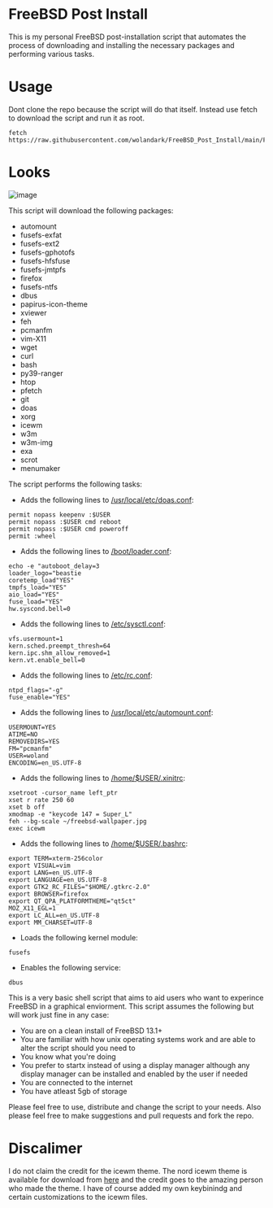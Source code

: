# FreeBSD Post Install

This is my personal FreeBSD post-installation script that automates the process of downloading and installing the necessary packages and performing various tasks. 
# Usage
Dont clone the repo because the script will do that itself. Instead use fetch to download the script and run it as root. 
```
fetch https://raw.githubusercontent.com/wolandark/FreeBSD_Post_Install/main/FreeBSD_Post_Install.sh
```
# Looks
![image](https://github.com/wolandark/FreeBSD_Post_Install/blob/main/screenshot.jpg)

This script will download the following packages:
- automount
- fusefs-exfat
- fusefs-ext2
- fusefs-gphotofs
- fusefs-hfsfuse
- fusefs-jmtpfs
- firefox
- fusefs-ntfs
- dbus
- papirus-icon-theme
- xviewer
- feh
- pcmanfm
- vim-X11
- wget
- curl
- bash
- py39-ranger
- htop
- pfetch
- git
- doas
- xorg
- icewm
- w3m
- w3m-img
- exa
- scrot
- menumaker

The script performs the following tasks:

- Adds the following lines to [/usr/local/etc/doas.conf]():

```
permit nopass keepenv :$USER
permit nopass :$USER cmd reboot
permit nopass :$USER cmd poweroff
permit :wheel
```
- Adds the following lines to [/boot/loader.conf]():
```
echo -e "autoboot_delay=3
loader_logo="beastie
coretemp_load"YES"
tmpfs_load="YES"
aio_load="YES"
fuse_load="YES"
hw.syscond.bell=0
```
- Adds the following lines to [/etc/sysctl.conf]():
```
vfs.usermount=1
kern.sched.preempt_thresh=64
kern.ipc.shm_allow_removed=1
kern.vt.enable_bell=0
```
- Adds the following lines to [/etc/rc.conf]():
```
ntpd_flags="-g"
fuse_enable="YES"
```
- Adds the following lines to [/usr/local/etc/automount.conf]():
```
USERMOUNT=YES
ATIME=NO
REMOVEDIRS=YES
FM="pcmanfm"
USER=woland
ENCODING=en_US.UTF-8
```

- Adds the following lines to [/home/$USER/.xinitrc]():
```
xsetroot -cursor_name left_ptr
xset r rate 250 60
xset b off
xmodmap -e "keycode 147 = Super_L"
feh --bg-scale ~/freebsd-wallpaper.jpg
exec icewm
```
- Adds the following lines to [/home/$USER/.bashrc]():
```
export TERM=xterm-256color
export VISUAL=vim
export LANG=en_US.UTF-8
export LANGUAGE=en_US.UTF-8
export GTK2_RC_FILES="$HOME/.gtkrc-2.0"
export BROWSER=firefox
export QT_QPA_PLATFORMTHEME="qt5ct"
MOZ_X11_EGL=1
export LC_ALL=en_US.UTF-8
export MM_CHARSET=UTF-8
```
- Loads the following kernel module:
```
fusefs
```
- Enables the following service:
```
dbus
```

This is a very basic shell script that aims to aid users who want to experince FreeBSD in a graphical enviorment. This script assumes the following but will work just fine in any case:

- You are on a clean install of FreeBSD 13.1+
- You are familiar with how unix operating systems work and are able to alter the script should you need to
- You know what you're doing
- You prefer to startx instead of using a display manager although any display manager can be installed and enabled by the user if needed
- You are connected to the internet 
- You have atleast 5gb of storage 

Please feel free to use, distribute and change the script to your needs. Also please feel free to make suggestions and pull requests and fork the repo.

# Discalimer
I do not claim the credit for the icewm theme. The nord icewm theme is available for download from [here](https://www.box-look.org/p/1952840) and the credit goes to the amazing person who made the theme. I have of course added my own keybinindg and certain customizations to the icewm files.

